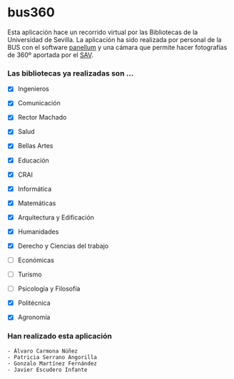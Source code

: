 # bus360

Esta aplicación hace un recorrido virtual por las Bibliotecas de la Universidad de Sevilla.
La aplicación ha sido realizada por personal de la BUS con el software [panellum](https://pannellum.org/) y una cámara que permite hacer fotografías de 360º aportada por el [SAV](http://sav.us.es/).



### Las bibliotecas ya realizadas son ...
- [X] Ingenieros
- [X] Comunicación
- [X] Rector Machado
- [X] Salud
- [X] Bellas Artes
- [X] Educación
- [X] CRAI
- [X] Informática
- [X] Matemáticas
- [X] Arquitectura y Edificación

- [X] Humanidades
- [X] Derecho y Ciencias del trabajo
- [ ] Económicas
- [ ] Turismo
- [ ] Psicología y Filosofía
- [X] Politécnica
- [X] Agronomía


### Han realizado esta aplicación

    - Álvaro Carmona Núñez
    - Patricia Serrano Angorilla
    - Gonzalo Martínez Fernández 
    - Javier Escudero Infante

